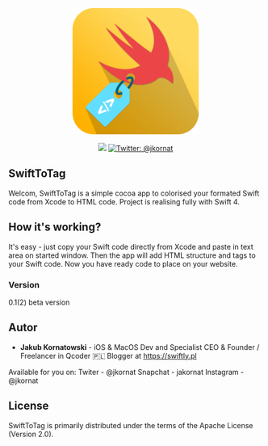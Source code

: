 <p align="center">
<img src="Image.png" width="250" max-width="50%" alt="Imagine Engine" />
</p>
<p align="center">
<img src="https://img.shields.io/badge/Swift-4.0-orange.svg" />
<a href="https://twitter.com/jkornat">
<img src="https://img.shields.io/badge/contact-@jkornat-blue.svg?style=flat" alt="Twitter: @jkornat" />
</a>
</p>

## SwiftToTag

Welcom,
SwiftToTag is a simple cocoa app to colorised your formated Swift code from Xcode to HTML code.
Project is realising fully with Swift 4.

## How it's working?

It's easy - just copy your Swift code directly from Xcode and paste in text area on started window.
Then the app will add HTML structure and tags to your Swift code.
Now you have ready code to place on your website.

### Version

0.1(2) beta version

## Autor

* **Jakub Kornatowski** - iOS & MacOS Dev and Specialist
CEO & Founder / Freelancer in Qcoder
🇵🇱 Blogger at https://swiftly.pl

Available for you on: 
Twiter - @jkornat
Snapchat - jakornat
Instagram - @jkornat

## License

SwiftToTag is primarily distributed under the terms of the Apache License (Version 2.0).
